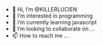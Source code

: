 - 👋 Hi, I’m @KILLERLUCIEN
- 👀 I’m interested in programming 
- 🌱 I’m currently learning javascript
- 💞️ I’m looking to collaborate on ...
- 📫 How to reach me ...

<!---
KILLERLUCIEN/KILLERLUCIEN is a ✨ special ✨ repository because its `README.md` (this file) appears on your GitHub profile.
You can click the Preview link to take a look at your changes.
--->
